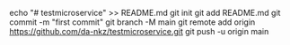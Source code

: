 echo "# testmicroservice" >> README.md
git init
git add README.md
git commit -m "first commit"
git branch -M main
git remote add origin https://github.com/da-nkz/testmicroservice.git
git push -u origin main